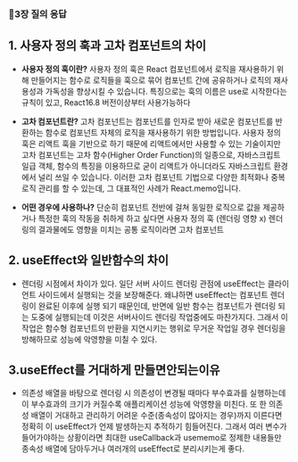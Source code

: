 ### 🤔3장 질의 응답

## 1. 사용자 정의 훅과 고차 컴포넌트의 차이
 - **사용자 정의 훅이란?**
 사용자 정의 훅은 React 컴포넌트에서 로직을 재사용하기 위해 만들어지는 함수로 로직들을 훅으로 묶어 컴포넌트 간에 공유하거나 로직의 재사용성과 가독성을 향상시킬 수 있습니다.
 특징으로는 훅의 이름은 use로 시작한다는 규칙이 있고, React16.8 버전이상부터 사용가능하다

 - **고차 컴포넌트란?**
고차 컴포넌트는 컴포넌트를 인자로 받아 새로운 컴포넌트를 반환하는 함수로 컴포넌트 자체의 로직을 재사용하기 위한 방법입니다. 사용자 정의 훅은 리액트 훅을 기반으로 하기 때문에 리액트에서만 사용할 수 있는 기술이지만 고차 컴포넌트는 고차 함수(Higher Order Function)의 일종으로, 자바스크립트 일급 객체, 함수의 특징을 이용하므로 굳이 리액트가 아니더라도 자바스크립트 환경에서 널리 쓰일 수 있습니다.
이러한 고차 컴포넌트 기법으로 다양한 최적화나 중복 로직 관리를 할 수 있는데, 그 대표적인 사례가 React.memo입니다.

- **어떤 경우에 사용하나?**
단순히 컴포넌트 전반에 걸쳐 동일한 로직으로 값을 제공하거나 특정한 훅의 작동을 취하게 하고 싶다면 사용자 정의 훅 (렌더링 영향 x)
렌더링의 결과물에도 영향을 미치는 공통 로직이라면 고차 컴포넌트 

## 2. useEffect와 일반함수의 차이
- 렌더링 시점에서 차이가 있다. 일단 서버 사이드 렌더링 관점에 useEffect는 클라이언트 사이드에서 실행되는 것을 보장해준다. 왜냐하면  useEffect는 컴포넌트 렌더링이 완료된 이후에 실행 되기 때문인데, 반면에 일반 함수는 컴포넌트가 렌더링 되는 도중에 실행되는데 이것은 서버사이드 렌더링 작업중에도 마찬가지다. 그래서 이 작업은 함수형 컴포넌트의 반환을 지연시키는 행위로 무거운 작업일 경우 렌더링을 방해하므로 성능에 악영향을 미칠 수 있다. 

## 3.useEffect를 거대하게 만들면안되는이유
- 의존성 배열을 바탕으로 렌더링 시 의존성이 변경될 때마다 부수효과를 실행하는데 이 부수효과의 크기가 커질수록 애플리케이션 성능에 악영향을 미친다. 또 한 의존성 배열이 거대하고 관리하기 어려운 수준(종속성이 많아지는 경우)까지 이른다면 정확히 이 useEffect가 언제 발생하는지 추적하기 힘들어진다. 그래서 여러 변수가 들어가야하는 상황이라면 최대한 useCallback과 usememo로 정제한 내용들만 종속성 배열에 담아두거나 여러개의 useEffect로 분리시키는게 좋다. 



